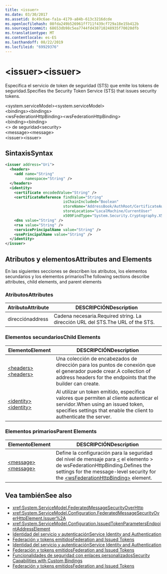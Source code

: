 ```yaml
---
title: <issuer>
ms.date: 03/30/2017
ms.assetid: 8c49c6ae-fa1a-4179-a84b-613c3216dcde
ms.openlocfilehash: 08fda249b526961ff711f439cf729a18e15b412b
ms.sourcegitcommit: 68653db98c5ea7744fd438710248935f70020dfb
ms.translationtype: MT
ms.contentlocale: es-ES
ms.lasthandoff: 08/22/2019
ms.locfileid: "69929376"
---
```

# <a name="issuer"></a><span data-ttu-id="e40e3-101">\<issuer></span><span class="sxs-lookup"><span data-stu-id="e40e3-101">\<issuer></span></span>
<span data-ttu-id="e40e3-102">Especifica el servicio de token de seguridad (STS) que emite los tokens de seguridad.</span><span class="sxs-lookup"><span data-stu-id="e40e3-102">Specifies the Security Token Service (STS) that issues security tokens.</span></span>  
  
 <span data-ttu-id="e40e3-103">\<system.serviceModel></span><span class="sxs-lookup"><span data-stu-id="e40e3-103">\<system.serviceModel></span></span>  
<span data-ttu-id="e40e3-104">\<bindings></span><span class="sxs-lookup"><span data-stu-id="e40e3-104">\<bindings></span></span>  
<span data-ttu-id="e40e3-105">\<wsFederationHttpBinding></span><span class="sxs-lookup"><span data-stu-id="e40e3-105">\<wsFederationHttpBinding></span></span>  
<span data-ttu-id="e40e3-106">\<binding></span><span class="sxs-lookup"><span data-stu-id="e40e3-106">\<binding></span></span>  
<span data-ttu-id="e40e3-107">\<> de seguridad</span><span class="sxs-lookup"><span data-stu-id="e40e3-107">\<security></span></span>  
<span data-ttu-id="e40e3-108">\<message></span><span class="sxs-lookup"><span data-stu-id="e40e3-108">\<message></span></span>  
<span data-ttu-id="e40e3-109">\<issuer></span><span class="sxs-lookup"><span data-stu-id="e40e3-109">\<issuer></span></span>  
  
## <a name="syntax"></a><span data-ttu-id="e40e3-110">Sintaxis</span><span class="sxs-lookup"><span data-stu-id="e40e3-110">Syntax</span></span>  
  
```xml  
<issuer address="Uri">
  <headers>
    <add name="String"
         namespace="String" />
  </headers>
  <identity>
    <certificate encodedValue="String" />
    <certificateReference findValue="String"
                          isChainIncluded="Boolean"
                          storeName="AddressBook/AuthRoot/CertificateAuthority/Disallowed/My/Root/TrustedPeople/TrustedPublisher"
                          storeLocation="LocalMachine/CurrentUser"
                          x509FindType="System.Security.Cryptography.X509certificates.X509findtype" />
    <dns value="String" />
    <rsa value="String" />
    <servicePrincipalName value="String" />
    <usePrincipalName value="String" />
  </identity>
</issuer>
```  
  
## <a name="attributes-and-elements"></a><span data-ttu-id="e40e3-111">Atributos y elementos</span><span class="sxs-lookup"><span data-stu-id="e40e3-111">Attributes and Elements</span></span>  
 <span data-ttu-id="e40e3-112">En las siguientes secciones se describen los atributos, los elementos secundarios y los elementos primarios</span><span class="sxs-lookup"><span data-stu-id="e40e3-112">The following sections describe attributes, child elements, and parent elements</span></span>  
  
### <a name="attributes"></a><span data-ttu-id="e40e3-113">Atributos</span><span class="sxs-lookup"><span data-stu-id="e40e3-113">Attributes</span></span>  
  
|<span data-ttu-id="e40e3-114">Atributo</span><span class="sxs-lookup"><span data-stu-id="e40e3-114">Attribute</span></span>|<span data-ttu-id="e40e3-115">DESCRIPCIÓN</span><span class="sxs-lookup"><span data-stu-id="e40e3-115">Description</span></span>|  
|---------------|-----------------|  
|<span data-ttu-id="e40e3-116">dirección</span><span class="sxs-lookup"><span data-stu-id="e40e3-116">address</span></span>|<span data-ttu-id="e40e3-117">Cadena necesaria.</span><span class="sxs-lookup"><span data-stu-id="e40e3-117">Required string.</span></span> <span data-ttu-id="e40e3-118">La dirección URL del STS.</span><span class="sxs-lookup"><span data-stu-id="e40e3-118">The URL of the STS.</span></span>|  
  
### <a name="child-elements"></a><span data-ttu-id="e40e3-119">Elementos secundarios</span><span class="sxs-lookup"><span data-stu-id="e40e3-119">Child Elements</span></span>  
  
|<span data-ttu-id="e40e3-120">Elemento</span><span class="sxs-lookup"><span data-stu-id="e40e3-120">Element</span></span>|<span data-ttu-id="e40e3-121">DESCRIPCIÓN</span><span class="sxs-lookup"><span data-stu-id="e40e3-121">Description</span></span>|  
|-------------|-----------------|  
|[<span data-ttu-id="e40e3-122">\<headers></span><span class="sxs-lookup"><span data-stu-id="e40e3-122">\<headers></span></span>](headers-element.md)|<span data-ttu-id="e40e3-123">Una colección de encabezados de dirección para los puntos de conexión que el generador puede crear.</span><span class="sxs-lookup"><span data-stu-id="e40e3-123">A collection of address headers for the endpoints that the builder can create.</span></span>|  
|[<span data-ttu-id="e40e3-124">\<identity></span><span class="sxs-lookup"><span data-stu-id="e40e3-124">\<identity></span></span>](identity.md)|<span data-ttu-id="e40e3-125">Al utilizar un token emitido, especifica valores que permiten al cliente autenticar el servidor.</span><span class="sxs-lookup"><span data-stu-id="e40e3-125">When using an issued token, specifies settings that enable the client to authenticate the server.</span></span>|  
  
### <a name="parent-elements"></a><span data-ttu-id="e40e3-126">Elementos primarios</span><span class="sxs-lookup"><span data-stu-id="e40e3-126">Parent Elements</span></span>  
  
|<span data-ttu-id="e40e3-127">Elemento</span><span class="sxs-lookup"><span data-stu-id="e40e3-127">Element</span></span>|<span data-ttu-id="e40e3-128">DESCRIPCIÓN</span><span class="sxs-lookup"><span data-stu-id="e40e3-128">Description</span></span>|  
|-------------|-----------------|  
|[<span data-ttu-id="e40e3-129">\<message></span><span class="sxs-lookup"><span data-stu-id="e40e3-129">\<message></span></span>](message-element-of-wsfederationhttpbinding.md)|<span data-ttu-id="e40e3-130">Define la configuración para la seguridad del nivel de mensaje para [ \<](wsfederationhttpbinding.md) el elemento > de wsFederationHttpBinding.</span><span class="sxs-lookup"><span data-stu-id="e40e3-130">Defines the settings for the message-level security for the [\<wsFederationHttpBinding>](wsfederationhttpbinding.md) element.</span></span>|  
  
## <a name="see-also"></a><span data-ttu-id="e40e3-131">Vea también</span><span class="sxs-lookup"><span data-stu-id="e40e3-131">See also</span></span>

- <xref:System.ServiceModel.FederatedMessageSecurityOverHttp>
- <xref:System.ServiceModel.Configuration.FederatedMessageSecurityOverHttpElement.Issuer%2A>
- <xref:System.ServiceModel.Configuration.IssuedTokenParametersEndpointAddressElement>
- [<span data-ttu-id="e40e3-132">Identidad del servicio y autenticación</span><span class="sxs-lookup"><span data-stu-id="e40e3-132">Service Identity and Authentication</span></span>](../../../wcf/feature-details/service-identity-and-authentication.md)
- [<span data-ttu-id="e40e3-133">Federación y tokens emitidos</span><span class="sxs-lookup"><span data-stu-id="e40e3-133">Federation and Issued Tokens</span></span>](../../../wcf/feature-details/federation-and-issued-tokens.md)
- [<span data-ttu-id="e40e3-134">Identidad del servicio y autenticación</span><span class="sxs-lookup"><span data-stu-id="e40e3-134">Service Identity and Authentication</span></span>](../../../wcf/feature-details/service-identity-and-authentication.md)
- [<span data-ttu-id="e40e3-135">Federación y tokens emitidos</span><span class="sxs-lookup"><span data-stu-id="e40e3-135">Federation and Issued Tokens</span></span>](../../../wcf/feature-details/federation-and-issued-tokens.md)
- [<span data-ttu-id="e40e3-136">Funcionalidades de seguridad con enlaces personalizados</span><span class="sxs-lookup"><span data-stu-id="e40e3-136">Security Capabilities with Custom Bindings</span></span>](../../../wcf/feature-details/security-capabilities-with-custom-bindings.md)
- [<span data-ttu-id="e40e3-137">Federación y tokens emitidos</span><span class="sxs-lookup"><span data-stu-id="e40e3-137">Federation and Issued Tokens</span></span>](../../../wcf/feature-details/federation-and-issued-tokens.md)

